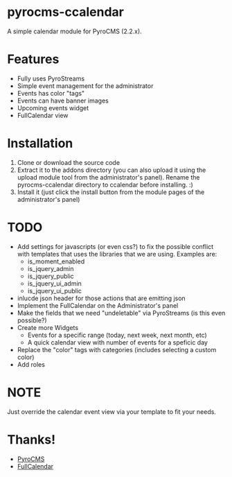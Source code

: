 pyrocms-ccalendar
=================

A simple calendar module for PyroCMS (2.2.x).

Features
=================
- Fully uses PyroStreams
- Simple event management for the administrator
- Events has color "tags"
- Events can have banner images
- Upcoming events widget
- FullCalendar view

Installation
=================
1. Clone or download the source code
2. Extract it to the addons directory (you can also upload it using the upload module tool from the administrator's panel). Rename the pyrocms-ccalendar directory to ccalendar before installing. :)
3. Install it (just click the install button from the module pages of the administrator's panel)

TODO
=================
- Add settings for javascripts (or even css?) to fix the possible conflict with templates that uses the libraries that we are using. Examples are:
    - is_moment_enabled
    - is_jquery_admin
    - is_jquery_public
    - is_jquery_ui_admin
    - is_jquery_ui_public
- inlucde json header for those actions that are emitting json
- Implement the FullCalendar on the Administrator's panel
- Make the fields that we need "undeletable" via PyroStreams (is this even possible?)
- Create more Widgets
    - Events for a specific range (today, next week, next month, etc)
    - A quick calendar view with number of events for a speficic day
- Replace the "color" tags with categories (includes selecting a custom color)
- Add roles

NOTE
=================
Just override the calendar event view via your template to fit your needs.

Thanks!
=================
- [PyroCMS](https://www.pyrocms.com/)
- [FullCalendar](https://github.com/arshaw/fullcalendar)
